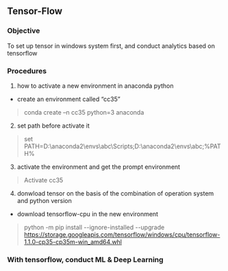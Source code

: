 ## Tensor-Flow 	
### Objective  
To set up tensor in windows system first, and conduct analytics based on tensorflow
### Procedures
1. how to activate a new environment in anaconda python  
- create an environment called “cc35”
>conda create –n cc35 python=3 anaconda

2. set path before activate it
>set PATH=D:\anaconda2\envs\abc\Scripts;D:\anaconda2\envs\abc;%PATH%

3. activate the environment and get the prompt environment
>Activate cc35 

4. donwload tensor on the basis of the combination of operation system and python version  
- download tensorflow-cpu in the new environment
>python -m pip install --ignore-installed --upgrade https://storage.googleapis.com/tensorflow/windows/cpu/tensorflow-1.1.0-cp35-cp35m-win_amd64.whl

### With tensorflow, conduct ML & Deep Learning
